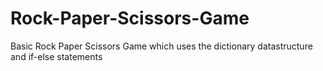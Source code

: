 # Rock-Paper-Scissors-Game

Basic Rock Paper Scissors Game which uses the dictionary datastructure and if-else statements
